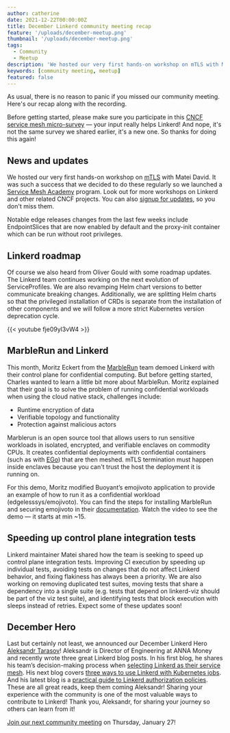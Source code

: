 ```yaml
---
author: catherine
date: 2021-12-22T00:00:00Z
title: December Linkerd community meeting recap
feature: '/uploads/december-meetup.png'
thumbnail: '/uploads/december-meetup.png'
tags:
  - Community
  - Meetup
description: 'We hosted our very first hands-on workshop on mTLS with Matei David. It was such a success that we decided to do these regularly so we launched a Service Mesh Academy program.'
keywords: [community meeting, meetup]
featured: false
---
```


As usual, there is no reason to panic if you missed our community meeting.
Here's our recap along with the recording.

Before getting started, please make sure you participate in this
[CNCF service mesh micro-survey](https://www.surveymonkey.co.uk/r/D9RK6HR)
— your input really helps Linkerd! And nope, it's not the same survey we
shared earlier, it's a new one. So thanks for doing this again!

## News and updates

We hosted our very first hands-on workshop on
[mTLS](https://buoyant.io/service-mesh-academy/a-deep-dive-into-kubernetes-mtls-with-linkerd/)
with Matei David. It was such a success that we decided to do these
regularly so we launched a
[Service Mesh Academy](https://buoyant.io/service-mesh-academy/)
program. Look out for more workshops on Linkerd and other related CNCF
projects. You can also
[signup for updates](https://buoyant.io/service-mesh-academy/),
so you don't miss them.

Notable edge releases changes from the last few weeks include
EndpointSlices that are now enabled by default and the proxy-init
container which can be run without root privileges.

## Linkerd roadmap

Of course we also heard from Oliver Gould with some roadmap updates.
The Linkerd team continues working on the next evolution of
ServiceProfiles. We are also revamping Helm chart versions to better
communicate breaking changes. Additionally, we are splitting Helm charts
so that the privileged installation of CRDs is separate from the
installation of other components and we will follow a more strict
Kubernetes version deprecation cycle.

{{< youtube fje09yl3vW4 >}}

## MarbleRun and Linkerd

This month, Moritz Eckert from the [MarbleRun](https://marblerun.sh/)
team demoed Linkerd with their control plane for confidential
computing. But before getting started, Charles wanted to learn a
little bit more about MarbleRun. Moritz explained that their goal
is to solve the problem of running confidential workloads when using
the cloud native stack, challenges include:

- Runtime encryption of data
- Verifiable topology and functionality
- Protection against malicious actors

Marblerun is an open source tool that allows users to run sensitive
workloads in isolated, encrypted, and verifiable enclaves on commodity
CPUs. It creates confidential deployments with confidential containers
(such as with [EGo](https://github.com/edgelesssys/ego)) that are then
meshed.  mTLS termination must happen inside enclaves because you
can't trust the host the deployment it is running on.

For this demo, Moritz modified Buoyant’s emojivoto application to
provide an example of how to run it as a confidential workload
(edgelesssys/emojivoto). You can find the steps for installing
MarbleRun and securing emojivoto in their
[documentation](https://docs.edgeless.systems/marblerun/#/).
Watch the video to see the demo — it starts at min ~15.

## Speeding up control plane integration tests

Linkerd maintainer Matei shared how the team is seeking to speed
up control plane integration tests. Improving CI execution by
speeding up individual tests, avoiding tests on changes that do
not affect Linkerd behavior, and fixing flakiness has always been
a priority. We are also working on removing duplicated test
suites, moving tests that share a dependency into a single suite
(e.g.  tests that depend on linkerd-viz should be part of the viz
test suite), and identifying tests that block execution with sleeps
instead of retries. Expect some of these updates soon!

## December Hero

Last but certainly not least, we announced our December Linkerd Hero
[Aleksandr Tarasov](https://github.com/aatarasoff)! Aleksandr is
Director of Engineering at ANNA Money and recently wrote three great
Linkerd blog posts. In his first blog, he shares his team’s
decision-making process when
[selecting Linkerd as their service mesh](https://aatarasoff.medium.com/the-journey-to-service-mesh-part-2-how-we-met-linkerd-cd32a6e9fa63).
His next blog covers
[three ways to use Linkerd with Kubernetes jobs](https://itnext.io/three-ways-to-use-linkerd-with-kubernetes-jobs-c12ccc6d4c7c).
And his latest blog is a
[practical guide to Linkerd authorization policies](https://itnext.io/a-practical-guide-for-linkerd-authorization-policies-6cfdb50392e9).
These are all great reads, keep them coming Aleksandr!
Sharing your experience with the community is one of the most
valuable ways to contribute to Linkerd! Thank you, Aleksandr,
for sharing your journey so others can learn from it!

[Join our next community meeting](https://community.cncf.io/events/details/cncf-linkerd-community-presents-january-linkerd-online-community-meetup/)
on Thursday, January 27!
